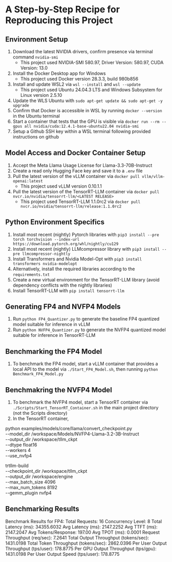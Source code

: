 # A Step-by-Step Recipe for Reproducing this Project

## Environment Setup
1. Download the latest NVIDIA drivers, confirm presence via terminal command `nvidia-smi`
    * This project used  NVIDIA-SMI 580.97, Driver Version: 580.97, CUDA Version: 13.0
2. Install the Docker Desktop app for Windows 
    * This project used Docker version 28.3.3, build 980b856
3. Install and update WSL2 via `wsl --install` and `wsl --update`
    * This project used Ubuntu 24.04.3 LTS and Windows Subsystem for Linux version 2.5.10
4. Update the WLS Ubuntu with `sudo apt-get update && sudo apt-get -y upgrade`
4. Confirm that Docker is accessible in WSL by running `docker --version` in the Ubuntu terminal
5. Start a container that tests that the GPU is visible via `docker run --rm --gpus all nvidia/cuda:12.4.1-base-ubuntu22.04 nvidia-smi`
6. Setup a Github SSH key within a WSL terminal following provided instructions on github

## Model Access and Docker Container Setup
1. Accept the Meta Llama Usage License for Llama-3.3-70B-Instruct
2. Create a read only Hugging Face key and save it to a `.env` file
3. Pull the latest version of the vLLM container via `docker pull vllm/vllm-openai:latest`
    * This project used vLLM version 0.10.1.1
4. Pull the latest version of the TensorRT-LLM container via `docker pull nvcr.io/nvidia/tensorrt-llm/<LATEST RELEASE>`
    * This project used TensorRT-LLM 1.1.0rc2 via `docker pull nvcr.io/nvidia/tensorrt-llm/release:1.1.0rc2`

## Python Environment Specifics
1. Install most recent (nightly) Pytorch libraries with `pip3 install --pre torch torchvision --index-url https://download.pytorch.org/whl/nightly/cu129`
2. Install most recent (nightly) LLMcompressor library with `pip3 install --pre llmcompressor-nightly`
3. Install Transformers and Nvidia Model-Opt with `pip3 install transformers nvidia-modelopt`
4. Alternatively, install the required libraries according to the `requirements.txt`
5. Create a new virtual environment for the TensorRT-LLM library (avoid dependency conflicts with the nightly libraries)
6. Install TensorRT-LLM with `pip install tensorrt-llm`

## Generating FP4 and NVFP4 Models
1. Run `python FP4_Quantizer.py` to generate the baseline FP4 quantized model suitable for inference in vLLM
2. Run `python NVFP4_Quantizer.py` to generate the NVFP4 quantized model suitable for inference in TensorRT-LLM

## Benchmarking the FP4 Model
1. To benchmark the FP4 model, start a vLLM container that provides a local API to the model via `./Start_FP4_Model.sh`, then running `python Benchmark_FP4_Model.py`

## Benchmakring the NVFP4 Model
1. To benchmark the NVFP4 model, start a TensorRT container via `./Scripts/Start_TensorRT_Container.sh` in the main project directory (not the Scripts directory)
2. In the TensorRT container, 


python examples/models/core/llama/convert_checkpoint.py \
  --model_dir /workspace/Models/NVFP4-Llama-3.2-3B-Instruct \
  --output_dir /workspace/tllm_ckpt \
  --dtype float16 \
  --workers 4 \
  --use_nvfp4

  trtllm-build \
  --checkpoint_dir /workspace/tllm_ckpt \
  --output_dir /workspace/engine \
  --max_batch_size 4096 \
  --max_num_tokens 8192 \
  --gemm_plugin nvfp4

## Benchmarking Results
Benchmark Results for FP4:
Total Requests:                         16
Concurrency Level:                      8
Total Latency (ms):                     34355.6032
Avg Latency (ms):                       2147.2252
Avg TTFT (ms):                          2147.2047
Avg Tokens/Response:                    197.00
Avg TPOT (ms):                          0.0001
Request Throughput (req/sec):           7.2641
Total Output Throughput (tokens/sec):   1431.0198
Total Token Throughput (tokens/sec):    2862.0396
Per User Output Throughput (tps/user):  178.8775
Per GPU Output Throughput (tps/gpu):    1431.0198
Per User Output Speed (tps/user):       178.8775

